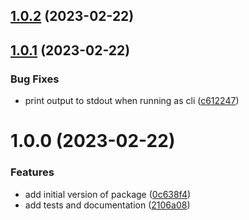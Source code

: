 ## [1.0.2](https://github.com/bbeesley/pr-metadata/compare/v1.0.1...v1.0.2) (2023-02-22)

## [1.0.1](https://github.com/bbeesley/pr-metadata/compare/v1.0.0...v1.0.1) (2023-02-22)


### Bug Fixes

* print output to stdout when running as cli ([c612247](https://github.com/bbeesley/pr-metadata/commit/c612247bc96fc9223e9fba34cd43a9fdf8d889d7))

# 1.0.0 (2023-02-22)


### Features

* add initial version of package ([0c638f4](https://github.com/bbeesley/pr-metadata/commit/0c638f4514553b51e735988d1e9a9a1291344195))
* add tests and documentation ([2106a08](https://github.com/bbeesley/pr-metadata/commit/2106a0891c36ca2938abf4720326021ccd11add8))
